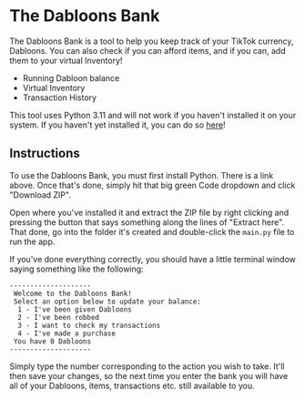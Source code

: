 # The Dabloons Bank

The Dabloons Bank is a tool to help you keep track of your TikTok currency, Dabloons.
You can also check if you can afford items, and if you can, add them to your virtual Inventory!

- Running Dabloon balance
- Virtual Inventory
- Transaction History

This tool uses Python 3.11 and will not work if you haven't installed it on your system. If you haven't yet installed it, you can do so [here](https://www.python.org/downloads)!


## Instructions

To use the Dabloons Bank, you must first install Python. There is a link above. Once that's done, simply hit that big green Code dropdown and click "Download ZIP".

Open where you've installed it and extract the ZIP file by right clicking and pressing the button that says something along the lines of "Extract here". That done, go into the folder it's created and double-click the `main.py` file to run the app.

If you've done everything correctly, you should have a little terminal window saying something like the following:

```
--------------------
 Welcome to the Dabloons Bank!
 Select an option below to update your balance:
  1 - I've been given Dabloons
  2 - I've been robbed
  3 - I want to check my transactions
  4 - I've made a purchase
 You have 0 Dabloons
--------------------
```
Simply type the number corresponding to the action you wish to take. It'll then save your changes, so the next time you enter the bank you will have all of your Dabloons, items, transactions etc. still available to you.
